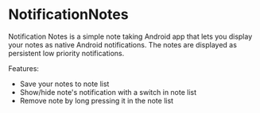 # NotificationNotes

Notification Notes is a simple note taking Android app that lets you display your notes as native Android notifications. The notes are displayed as persistent low priority notifications.

Features:

- Save your notes to note list
- Show/hide note's notification with a switch in note list
- Remove note by long pressing it in the note list
